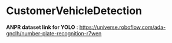# CustomerVehicleDetection

**ANPR dataset link for YOLO** :  https://universe.roboflow.com/ada-gnclh/number-plate-recognition-r7wen
